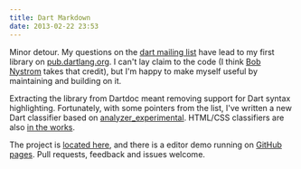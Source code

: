 ```yaml
---
title: Dart Markdown
date: 2013-02-22 23:53
---
```


Minor detour. My questions on the [dart mailing list][list] have lead to my 
first library on [pub.dartlang.org][pub]. I can't lay claim to the code (I 
think [Bob Nystrom][munificent] takes that credit), but I'm happy to make 
myself useful by maintaining and building on it.

Extracting the library from Dartdoc meant removing support for Dart syntax 
highlighting. Fortunately, with some pointers from the list, I've written a 
new Dart classifier based on [analyzer_experimental][analyzer]. HTML/CSS 
classifiers are also [in the works][classifiers].

The project is [located here][project], and there is a editor demo running 
on [GitHub pages][demo]. Pull requests, feedback and issues welcome.

[list]: https://groups.google.com/a/dartlang.org/forum/#!topic/misc/q79EMVtD2Xg
[munificent]: https://github.com/munificent
[pub]: http://pub.dartlang.org/packages/markdown
[analyzer]: http://pub.dartlang.org/packages/analyzer_experimental
[project]: http://github.com/dpeek/dart-markdown
[demo]: http://dpeek.github.com/dart-markdown
[classifiers]: https://github.com/dpeek/dart-markdown/tree/feature/classify-html